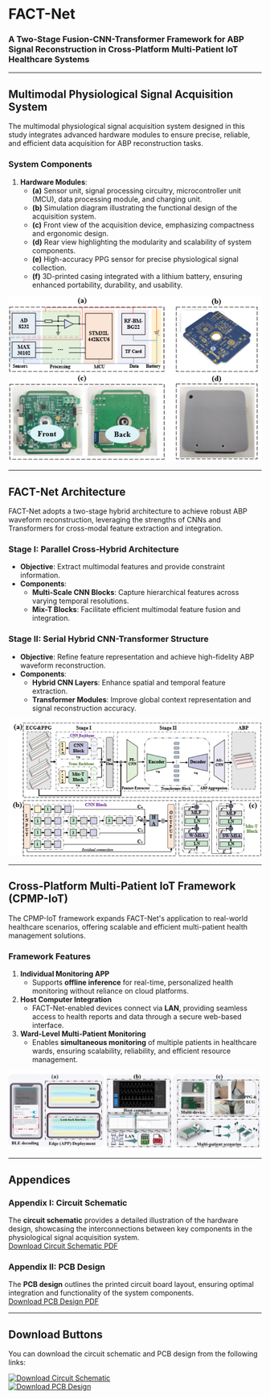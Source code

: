 # **FACT-Net**  
### **A Two-Stage Fusion-CNN-Transformer Framework for ABP Signal Reconstruction in Cross-Platform Multi-Patient IoT Healthcare Systems**

---

## **Multimodal Physiological Signal Acquisition System**  
The multimodal physiological signal acquisition system designed in this study integrates advanced hardware modules to ensure precise, reliable, and efficient data acquisition for ABP reconstruction tasks.

### **System Components**  
1. **Hardware Modules**:  
   - **(a)** Sensor unit, signal processing circuitry, microcontroller unit (MCU), data processing module, and charging unit.  
   - **(b)** Simulation diagram illustrating the functional design of the acquisition system.  
   - **(c)** Front view of the acquisition device, emphasizing compactness and ergonomic design.  
   - **(d)** Rear view highlighting the modularity and scalability of system components.  
   - **(e)** High-accuracy PPG sensor for precise physiological signal collection.  
   - **(f)** 3D-printed casing integrated with a lithium battery, ensuring enhanced portability, durability, and usability.  

![System Overview](https://github.com/liuyisi123/FACT-Net/blob/main/Hardware.png)  

---

## **FACT-Net Architecture**  
FACT-Net adopts a two-stage hybrid architecture to achieve robust ABP waveform reconstruction, leveraging the strengths of CNNs and Transformers for cross-modal feature extraction and integration.

### **Stage I: Parallel Cross-Hybrid Architecture**  
- **Objective**: Extract multimodal features and provide constraint information.  
- **Components**:  
  - **Multi-Scale CNN Blocks**: Capture hierarchical features across varying temporal resolutions.  
  - **Mix-T Blocks**: Facilitate efficient multimodal feature fusion and integration.

### **Stage II: Serial Hybrid CNN-Transformer Structure**  
- **Objective**: Refine feature representation and achieve high-fidelity ABP waveform reconstruction.  
- **Components**:  
  - **Hybrid CNN Layers**: Enhance spatial and temporal feature extraction.  
  - **Transformer Modules**: Improve global context representation and signal reconstruction accuracy.

![FACT-Net Architecture](https://github.com/liuyisi123/FACT-Net/blob/main/FACT-Net.png)  

---

## **Cross-Platform Multi-Patient IoT Framework (CPMP-IoT)**  
The CPMP-IoT framework expands FACT-Net's application to real-world healthcare scenarios, offering scalable and efficient multi-patient health management solutions.

### **Framework Features**  
1. **Individual Monitoring APP**  
   - Supports **offline inference** for real-time, personalized health monitoring without reliance on cloud platforms.  
2. **Host Computer Integration**  
   - FACT-Net-enabled devices connect via **LAN**, providing seamless access to health reports and data through a secure web-based interface.  
3. **Ward-Level Multi-Patient Monitoring**  
   - Enables **simultaneous monitoring** of multiple patients in healthcare wards, ensuring scalability, reliability, and efficient resource management.

![CPMP-IoT Framework](https://github.com/liuyisi123/FACT-Net/blob/main/CPMP-IoT.png)  

---

## **Appendices**  

### **Appendix I: Circuit Schematic**  
The **circuit schematic** provides a detailed illustration of the hardware design, showcasing the interconnections between key components in the physiological signal acquisition system.  
[Download Circuit Schematic PDF](https://github.com/liuyisi123/FACT-Net/blob/main/Appendix-II-Circuit%20Schematic.pdf)  

### **Appendix II: PCB Design**  
The **PCB design** outlines the printed circuit board layout, ensuring optimal integration and functionality of the system components.  
[Download PCB Design PDF](https://github.com/liuyisi123/FACT-Net/blob/main/Appendix-II-Circuit%20Schematic.pdf)

---

## **Download Buttons**  
You can download the circuit schematic and PCB design from the following links:

[![Download Circuit Schematic](https://img.shields.io/badge/Download%20Circuit%20Schematic-blue)](https://github.com/liuyisi123/FACT-Net/blob/main/Appendix-II-Circuit%20Schematic.pdf)  
[![Download PCB Design](https://img.shields.io/badge/Download%20PCB%20Design-blue)](https://github.com/liuyisi123/FACT-Net/blob/main/Appendix-II-Circuit%20Schematic.pdf)
